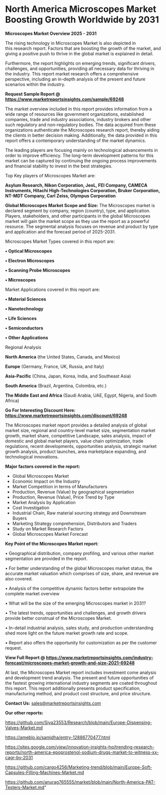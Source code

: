 # North America Microscopes Market Boosting Growth Worldwide by 2031

<Strong> Microscopes Market Overview 2025 - 2031</strong>

The rising technology in Microscopes Market is also depicted in this research report. Factors that are boosting the growth of the market, and giving a positive push to thrive in the global market is explained in detail.

Furthermore, the report highlights on emerging trends, significant drivers, challenges, and opportunities, providing all necessary data for thriving in the industry. This report market research offers a comprehensive perspective, including an in-depth analysis of the present and future scenarios within the industry.

<strong>Request Sample Report @ <a href=https://www.marketreportsinsights.com/sample/69248>https://www.marketreportsinsights.com/sample/69248</a></strong>

The market overview included in this report provides information from a wide range of resources like government organizations, established companies, trade and industry associations, industry brokers and other such regulatory and non-regulatory bodies. The data acquired from these organizations authenticate the Microscopes research report, thereby aiding the clients in better decision making. Additionally, the data provided in this report offers a contemporary understanding of the market dynamics.

The leading players are focusing mainly on technological advancements in order to improve efficiency. The long-term development patterns for this market can be captured by continuing the ongoing process improvements and financial stability to invest in the best strategies.

Top Key players of Microscopes Market are:

<strong>Asylum Research, Nikon Corporation, JeoL, FEI Company, CAMECA Instruments, Hitachi High-Technologies Corporation, Bruker Corporation, NT-MDT Company, Carl Zeiss, Olympus Corporation</strong>

<strong><b>Global Microscopes Market Scope and Size:</b></strong>
The Microscopes market is declared segment by company, region (country), type, and application. Players, stakeholders, and other participants in the global Microscopes market will gain the market scope as they use the report as a powerful resource. The segmental analysis focuses on revenue and product by type and application and the forecast period of 2025-2031.

Microscopes Market Types covered in this report are:

<strong>• Optical Microscopes

• Electron Microscopes

• Scanning Probe Microscopes

• Microscopes</strong>

Market Applications covered in this report are:

<strong>• Material Sciences

• Nanotechnology

• Life Sciences

• Semiconductors

• Other Applications</strong> 

Regional Analysis

<strong>North America</strong> (the United States, Canada, and Mexico)

<strong>Europe</strong> (Germany, France, UK, Russia, and Italy)

<strong>Asia-Pacific</strong> (China, Japan, Korea, India, and Southeast Asia)

<strong>South America</strong> (Brazil, Argentina, Colombia, etc.)

<strong>The Middle East and Africa</strong> (Saudi Arabia, UAE, Egypt, Nigeria, and South Africa)

<strong>Go For Interesting Discount Here: <a href=https://www.marketreportsinsights.com/discount/69248>https://www.marketreportsinsights.com/discount/69248</a></strong>

The Microscopes market report provides a detailed analysis of global market size, regional and country-level market size, segmentation market growth, market share, competitive Landscape, sales analysis, impact of domestic and global market players, value chain optimization, trade regulations, recent developments, opportunities analysis, strategic market growth analysis, product launches, area marketplace expanding, and technological innovations.

<strong><b>Major factors covered in the report:</b></strong>
<ul>
  <li>Global Microscopes Market </li>
  <li>Economic Impact on the Industry</li>
  <li>Market Competition in terms of Manufacturers</li>
  <li>Production, Revenue (Value) by geographical segmentation</li>
  <li>Production, Revenue (Value), Price Trend by Type</li>
  <li>Market Analysis by Application</li>
  <li>Cost Investigation</li>
  <li>Industrial Chain, Raw material sourcing strategy and Downstream Buyers</li>
  <li>Marketing Strategy comprehension, Distributors and Traders</li>
  <li>Study on Market Research Factors</li>
  <li>Global Microscopes Market Forecast</li>
</ul>

<strong><b>Key Point of the Microscopes Market report:</b></strong>

• Geographical distribution, company profiling, and various other market segmentation are provided in the report.

• For better understanding of the global Microscopes market status, the accurate market valuation which comprises of size, share, and revenue are also covered.

• Analysis of the competitive dynamic factors better extrapolate the complete market overview

• What will be the size of the emerging Microscopes market in 2031?

• The latest trends, opportunities and challenges, and growth drivers provide better construal of the Microscopes Market.

• In-detail industrial analysis, sales study, and production understanding shed more light on the future market growth rate and scope.

• Report also offers the opportunity for customization as per the customer request.

<strong><b>View Full Report @ <a href=https://www.marketreportsinsights.com/industry-forecast/microscopes-market-growth-and-size-2021-69248>https://www.marketreportsinsights.com/industry-forecast/microscopes-market-growth-and-size-2021-69248</a></b></strong>


At last, the Microscopes Market report includes investment come analysis and development trend analysis. The present and future opportunities of the fastest growing international industry segments are coated throughout this report. This report additionally presents product specification, manufacturing method, and product cost structure, and price structure.

<strong>Contact Us:</strong>
sales@marketreportsinsights.com

<strong>Our other reports:</strong>

<a href=https://github.com/Siya23553/Research/blob/main/Europe-Dispensing-Valves-Market.md>https://github.com/Siya23553/Research/blob/main/Europe-Dispensing-Valves-Market.md</a>

<a href=https://ameblo.jp/samidha/entry-12886770477.html>https://ameblo.jp/samidha/entry-12886770477.html</a>

<a href=https://sites.google.com/view/innovation-insights-hq/trending-research-reports/north-america-epoprostenol-sodium-drugs-market-to-witness-xx-cagr-by-2031>https://sites.google.com/view/innovation-insights-hq/trending-research-reports/north-america-epoprostenol-sodium-drugs-market-to-witness-xx-cagr-by-2031</a>

<a href=https://github.com/cargo4256/Marketing-trend/blob/main/Europe-Soft-Capsules-Filling-Machines-Market.md>https://github.com/cargo4256/Marketing-trend/blob/main/Europe-Soft-Capsules-Filling-Machines-Market.md</a>

<a href=https://github.com/anurag765555/market/blob/main/North-America-PAT-Testers-Market.md>https://github.com/anurag765555/market/blob/main/North-America-PAT-Testers-Market.md</a>"
